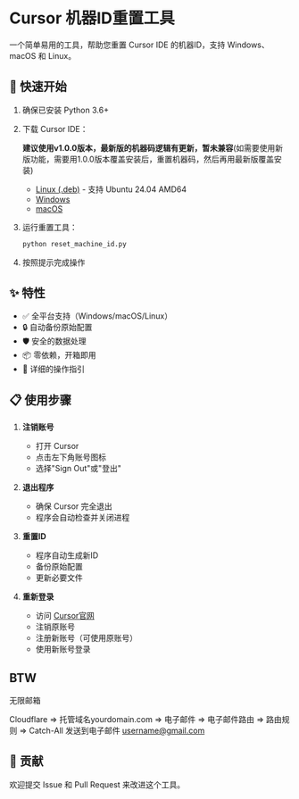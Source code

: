 # Cursor 机器ID重置工具

一个简单易用的工具，帮助您重置 Cursor IDE 的机器ID，支持 Windows、macOS 和 Linux。

## 🚀 快速开始

1. 确保已安装 Python 3.6+
2. 下载 Cursor IDE：
   
   **建议使用v1.0.0版本，最新版的机器码逻辑有更新，暂未兼容**(如需要使用新版功能，需要用1.0.0版本覆盖安装后，重置机器码，然后再用最新版覆盖安装)
   
   - [Linux (.deb)](https://github.com/adysec/cursor/releases/latest) - 支持 Ubuntu 24.04 AMD64
   - [Windows](https://cursor.com)
   - [macOS](https://cursor.com)
4. 运行重置工具：
   ```bash
   python reset_machine_id.py
   ```
5. 按照提示完成操作

## ✨ 特性

- ✅ 全平台支持（Windows/macOS/Linux）
- 🔒 自动备份原始配置
- 🛡️ 安全的数据处理
- 📦 零依赖，开箱即用
- 📝 详细的操作指引

## 📋 使用步骤

1. **注销账号**
   - 打开 Cursor
   - 点击左下角账号图标
   - 选择"Sign Out"或"登出"

2. **退出程序**
   - 确保 Cursor 完全退出
   - 程序会自动检查并关闭进程

3. **重置ID**
   - 程序自动生成新ID
   - 备份原始配置
   - 更新必要文件

4. **重新登录**
   - 访问 [Cursor官网](https://cursor.com)
   - 注销原账号
   - 注册新账号（可使用原账号）
   - 使用新账号登录

## BTW

无限邮箱

Cloudflare => 托管域名yourdomain.com => 电子邮件 => 电子邮件路由 => 路由规则 => Catch-All 发送到电子邮件 username@gmail.com




## 🤝 贡献

欢迎提交 Issue 和 Pull Request 来改进这个工具。 
